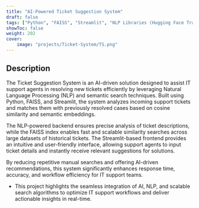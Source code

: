 ```yaml
---
title: "AI-Powered Ticket Suggestion System"
draft: false
tags: ["Python", "FAISS", "Streamlit", "NLP Libraries (Hugging Face Transformers)","Semantic Embeddings", "Cosine Similarity"]
showToc: false
weight: 202
cover:
    image: "projects/Ticket-System/TS.png"
--- 
```



## Description
The Ticket Suggestion System is an AI-driven solution designed to assist IT support agents in resolving new tickets efficiently by leveraging Natural Language Processing (NLP) and semantic search techniques. Built using Python, FAISS, and Streamlit, the system analyzes incoming support tickets and matches them with previously resolved cases based on cosine similarity and semantic embeddings.

The NLP-powered backend ensures precise analysis of ticket descriptions, while the FAISS index enables fast and scalable similarity searches across large datasets of historical tickets. The Streamlit-based frontend provides an intuitive and user-friendly interface, allowing support agents to input ticket details and instantly receive relevant suggestions for solutions.

By reducing repetitive manual searches and offering AI-driven recommendations, this system significantly enhances response time, accuracy, and workflow efficiency for IT support teams.

- This project highlights the seamless integration of AI, NLP, and scalable search algorithms to optimize IT support workflows and deliver actionable insights in real-time.